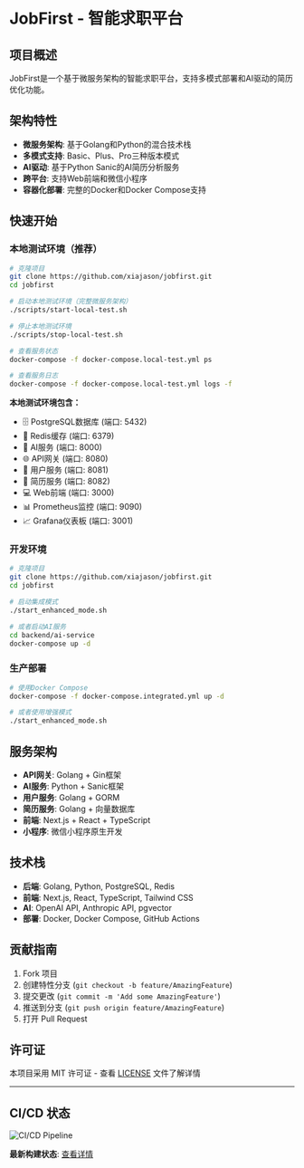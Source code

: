 # JobFirst - 智能求职平台

## 项目概述

JobFirst是一个基于微服务架构的智能求职平台，支持多模式部署和AI驱动的简历优化功能。

## 架构特性

- **微服务架构**: 基于Golang和Python的混合技术栈
- **多模式支持**: Basic、Plus、Pro三种版本模式
- **AI驱动**: 基于Python Sanic的AI简历分析服务
- **跨平台**: 支持Web前端和微信小程序
- **容器化部署**: 完整的Docker和Docker Compose支持

## 快速开始

### 本地测试环境（推荐）

```bash
# 克隆项目
git clone https://github.com/xiajason/jobfirst.git
cd jobfirst

# 启动本地测试环境（完整微服务架构）
./scripts/start-local-test.sh

# 停止本地测试环境
./scripts/stop-local-test.sh

# 查看服务状态
docker-compose -f docker-compose.local-test.yml ps

# 查看服务日志
docker-compose -f docker-compose.local-test.yml logs -f
```

**本地测试环境包含：**
- 🗄️ PostgreSQL数据库 (端口: 5432)
- 🔴 Redis缓存 (端口: 6379)
- 🤖 AI服务 (端口: 8000)
- 🌐 API网关 (端口: 8080)
- 👤 用户服务 (端口: 8081)
- 📄 简历服务 (端口: 8082)
- 💻 Web前端 (端口: 3000)
- 📊 Prometheus监控 (端口: 9090)
- 📈 Grafana仪表板 (端口: 3001)

### 开发环境

```bash
# 克隆项目
git clone https://github.com/xiajason/jobfirst.git
cd jobfirst

# 启动集成模式
./start_enhanced_mode.sh

# 或者启动AI服务
cd backend/ai-service
docker-compose up -d
```

### 生产部署

```bash
# 使用Docker Compose
docker-compose -f docker-compose.integrated.yml up -d

# 或者使用增强模式
./start_enhanced_mode.sh
```

## 服务架构

- **API网关**: Golang + Gin框架
- **AI服务**: Python + Sanic框架
- **用户服务**: Golang + GORM
- **简历服务**: Golang + 向量数据库
- **前端**: Next.js + React + TypeScript
- **小程序**: 微信小程序原生开发

## 技术栈

- **后端**: Golang, Python, PostgreSQL, Redis
- **前端**: Next.js, React, TypeScript, Tailwind CSS
- **AI**: OpenAI API, Anthropic API, pgvector
- **部署**: Docker, Docker Compose, GitHub Actions

## 贡献指南

1. Fork 项目
2. 创建特性分支 (`git checkout -b feature/AmazingFeature`)
3. 提交更改 (`git commit -m 'Add some AmazingFeature'`)
4. 推送到分支 (`git push origin feature/AmazingFeature`)
5. 打开 Pull Request

## 许可证

本项目采用 MIT 许可证 - 查看 [LICENSE](LICENSE) 文件了解详情

---

## CI/CD 状态

![CI/CD Pipeline](https://github.com/xiajason/jobfirst/workflows/JobFirst%20CI%2FCD%20Pipeline/badge.svg?branch=develop)

**最新构建状态**: [查看详情](https://github.com/xiajason/jobfirst/actions/workflows/ci-cd-pipeline.yml)
